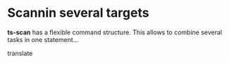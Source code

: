 # Scannin several targets 

**ts-scan** has a flexible command structure. This allows to combine several tasks in one statement...

translate
